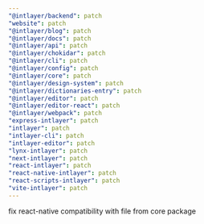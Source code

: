 ```yaml
---
"@intlayer/backend": patch
"website": patch
"@intlayer/blog": patch
"@intlayer/docs": patch
"@intlayer/api": patch
"@intlayer/chokidar": patch
"@intlayer/cli": patch
"@intlayer/config": patch
"@intlayer/core": patch
"@intlayer/design-system": patch
"@intlayer/dictionaries-entry": patch
"@intlayer/editor": patch
"@intlayer/editor-react": patch
"@intlayer/webpack": patch
"express-intlayer": patch
"intlayer": patch
"intlayer-cli": patch
"intlayer-editor": patch
"lynx-intlayer": patch
"next-intlayer": patch
"react-intlayer": patch
"react-native-intlayer": patch
"react-scripts-intlayer": patch
"vite-intlayer": patch
---
```


fix react-native compatibility with file from core package
